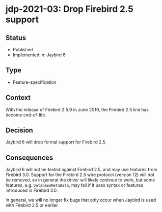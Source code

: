 # jdp-2021-03: Drop Firebird 2.5 support

## Status

- Published
- Implemented in: Jaybird 6

## Type

- Feature-specification

## Context

With the release of Firebird 2.5.9 in June 2019, the Firebird 2.5 line has
become end-of-life.

## Decision

Jaybird 6 will drop formal support for Firebird 2.5.

## Consequences

Jaybird 6 will not be tested against Firebird 2.5, and may use features from
Firebird 3.0. Support for the Firebird 2.5 wire protocol (version 12) will not
be removed, so in general the driver will likely continue to work, but some
features, e.g. `DatabaseMetaData`, may fail if it uses syntax or features
introduced in Firebird 3.0.

In general, we will no longer fix bugs that only occur when Jaybird is used with
Firebird 2.5 or earlier.
